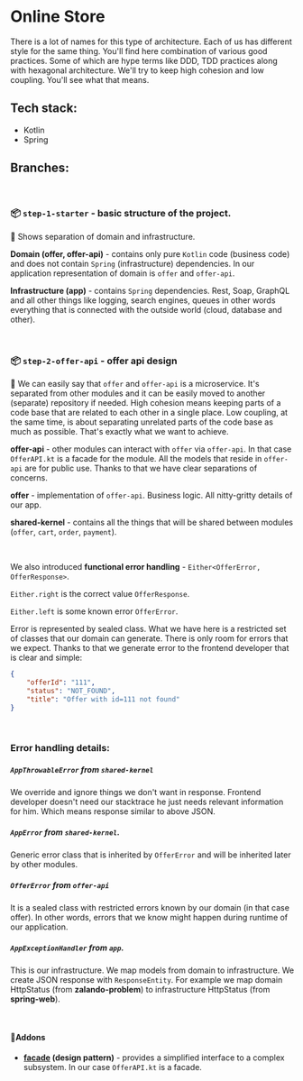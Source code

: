 # Online Store 

There is a lot of names for this type of architecture. Each of us has different style for the same thing. You'll find here  combination of various good practices. Some of which are hype terms like DDD, TDD practices along with hexagonal architecture. We'll try to keep high cohesion and low coupling. You'll see what that means.

## Tech stack: 
- Kotlin
- Spring

## Branches:

<br>

### 📦 `step-1-starter` - basic structure of the project. 

📜 Shows separation of domain and infrastructure. 

**Domain (offer, offer-api)** - contains only pure `Kotlin` code (business code) and does not contain `Spring` (infrastructure) dependencies. In our application representation of domain is `offer` and `offer-api`.

**Infrastructure (app)** - contains `Spring` dependencies. Rest, Soap, GraphQL and all other things like logging, search engines, queues in other words everything that is connected with the outside world (cloud, database and other).

<br>

### 📦 `step-2-offer-api` - offer api design

📜 We can easily say that `offer` and `offer-api` is a microservice. It's separated from other modules and it can be easily moved to another (separate) repository if needed. High cohesion means keeping parts of a code base that are related to each other in a single place. Low coupling, at the same time, is about separating unrelated parts of the code base as much as possible. That's exactly what we want to achieve.

**offer-api** - other modules can interact with `offer` via `offer-api`. In that case `OfferAPI.kt` is a facade for the module. All the models that reside in `offer-api` are for public use. Thanks to that we have clear separations of concerns.

**offer** - implementation of `offer-api`. Business logic. All nitty-gritty details of our app.

**shared-kernel** - contains all the things that will be shared between modules (`offer`, `cart`, `order`, `payment`).

<br>

We also introduced **functional error handling** - `Either<OfferError, OfferResponse>`. 

`Either.right` is the correct value `OfferResponse`. 

`Either.left` is some known error `OfferError`.

Error is represented by sealed class. What we have here is a restricted set of classes that our domain can generate. There is only room for errors that we expect. Thanks to that we generate error to the frontend developer that is clear and simple: 

```json
{
    "offerId": "111",
    "status": "NOT_FOUND",
    "title": "Offer with id=111 not found"
}
```

<br>

### **Error handling details:**

##### `AppThrowableError` from `shared-kernel`

We override and ignore things we don't want in response. Frontend developer doesn't need our stacktrace he just needs relevant information for him. Which means response similar to above JSON. 

##### `AppError` from `shared-kernel`.

Generic error class that is inherited by `OfferError` and will be inherited later by other modules.

##### `OfferError` from `offer-api`

It is a sealed class with restricted errors known by our domain (in that case offer). In other words, errors that we know might happen during runtime of our application.   

##### `AppExceptionHandler` from `app`.

This is our infrastructure. We map models from domain to infrastructure. We create JSON response with `ResponseEntity`. For example we map domain HttpStatus (from **zalando-problem**) to infrastructure HttpStatus (from **spring-web**).

<br>

#### 🧱Addons
- **[facade](https://github.com/iluwatar/java-design-patterns/tree/master/facade) (design pattern)** - provides a simplified interface to a complex subsystem. In our case `OfferAPI.kt` is a facade.


